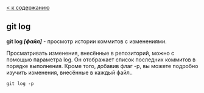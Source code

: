 [< к содержанию](./readme.md)


## git log

**git log *[файл]*** - просмотр истории коммитов с изменениями.

Просматривать изменения, внесённые в репозиторий, можно с помощью параметра log. Он отображает список последних коммитов в порядке выполнения. Кроме того, добавив флаг -p, вы можете подробно изучить изменения, внесённые в каждый файл..


```
git log -p
```